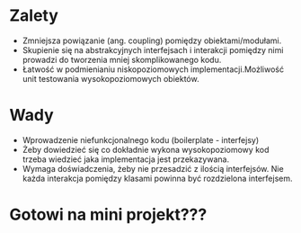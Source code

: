 # Zalety
* Zmniejsza powiązanie (ang. coupling) pomiędzy obiektami/modułami.
* Skupienie się na abstrakcyjnych interfejsach i interakcji pomiędzy nimi prowadzi do tworzenia mniej skomplikowanego kodu.
* Łatwość w podmienianiu niskopoziomowych implementacji.Możliwość unit testowania wysokopoziomowych obiektów.

# Wady
* Wprowadzenie niefunkcjonalnego kodu (boilerplate - interfejsy)
* Żeby dowiedzieć się co dokładnie wykona wysokopoziomowy kod trzeba wiedzieć jaka implementacja jest przekazywana.
* Wymaga doświadczenia, żeby nie przesadzić z ilością interfejsów. Nie każda interakcja pomiędzy klasami powinna być rozdzielona interfejsem. 

# Gotowi na mini projekt???